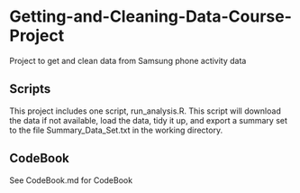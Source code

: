 # Getting-and-Cleaning-Data-Course-Project
Project to get and clean data from Samsung phone activity data

## Scripts
This project includes one script, run_analysis.R.  This script will download 
the data if not available, load the data, tidy it up, and export a summary
set to the file Summary_Data_Set.txt in the working directory.

## CodeBook
See CodeBook.md for CodeBook